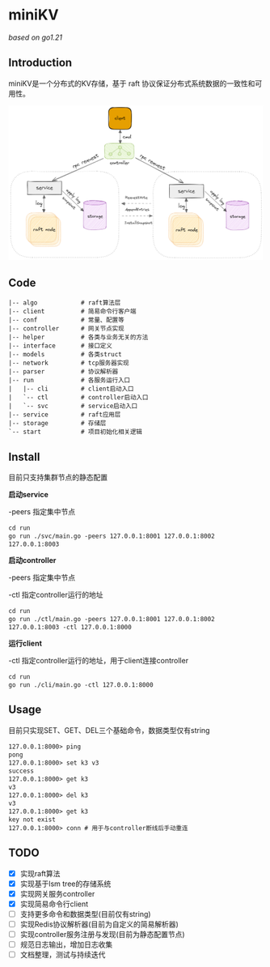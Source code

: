 # miniKV

*based on go1.21*



## Introduction

miniKV是一个分布式的KV存储，基于 raft 协议保证分布式系统数据的一致性和可用性。

![system design](https://github.com/DrTinker/miniKV/blob/main/pic/system_structure_export.png)

## Code

```
|-- algo			# raft算法层
|-- client			# 简易命令行客户端
|-- conf			# 常量、配置等
|-- controller		# 网关节点实现
|-- helper			# 各类与业务无关的方法
|-- interface		# 接口定义
|-- models			# 各类struct
|-- network			# tcp服务器实现
|-- parser			# 协议解析器
|-- run				# 各服务运行入口
|   |-- cli			# client启动入口
|   `-- ctl			# controller启动入口
|   `-- svc			# service启动入口
|-- service			# raft应用层
|-- storage			# 存储层
`-- start			# 项目初始化相关逻辑
```



## Install

目前只支持集群节点的静态配置

**启动service**

-peers 指定集中节点

```shell
cd run
go run ./svc/main.go -peers 127.0.0.1:8001 127.0.0.1:8002 127.0.0.1:8003
```

**启动controller**

-peers 指定集中节点

-ctl 指定controller运行的地址

```shell
cd run
go run ./ctl/main.go -peers 127.0.0.1:8001 127.0.0.1:8002 127.0.0.1:8003 -ctl 127.0.0.1:8000
```

**运行client**

-ctl 指定controller运行的地址，用于client连接controller

```shell
cd run
go run ./cli/main.go -ctl 127.0.0.1:8000
```



## Usage

目前只实现SET、GET、DEL三个基础命令，数据类型仅有string

```shell
127.0.0.1:8000> ping
pong
127.0.0.1:8000> set k3 v3
success
127.0.0.1:8000> get k3
v3
127.0.0.1:8000> del k3
v3
127.0.0.1:8000> get k3
key not exist
127.0.0.1:8000> conn # 用于与controller断线后手动重连
```



## TODO

- [x] 实现raft算法
- [x] 实现基于lsm tree的存储系统
- [x] 实现网关服务controller
- [x] 实现简易命令行client
- [ ] 支持更多命令和数据类型(目前仅有string)
- [ ] 实现Redis协议解析器(目前为自定义的简易解析器)
- [ ] 实现controller服务注册与发现(目前为静态配置节点)
- [ ] 规范日志输出，增加日志收集
- [ ] 文档整理，测试与持续迭代
